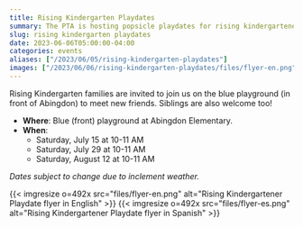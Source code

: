 ```yaml
--- 
title: Rising Kindergarten Playdates
summary: The PTA is hosting popsicle playdates for rising kindergarteners this summer.
slug: rising kindergarten playdates
date: 2023-06-06T05:00:00-04:00
categories: events
aliases: ["/2023/06/05/rising-kindergarten-playdates"]
images: ["/2023/06/06/rising-kindergarten-playdates/files/flyer-en.png"]
---
```


Rising Kindergarten families are invited to join us on the blue playground (in front of Abingdon) to meet new friends. Siblings are also welcome too!

- **Where**: Blue (front) playground at Abingdon Elementary.
- **When**:
    - Saturday, July 15 at 10-11 AM
    - Saturday, July 29 at 10-11 AM
    - Saturday, August 12 at 10-11 AM

*Dates subject to change due to inclement weather.*

{{< imgresize o=492x src="files/flyer-en.png" alt="Rising Kindergartener Playdate flyer in English" >}}
{{< imgresize o=492x src="files/flyer-es.png" alt="Rising Kindergartener Playdate flyer in Spanish" >}}